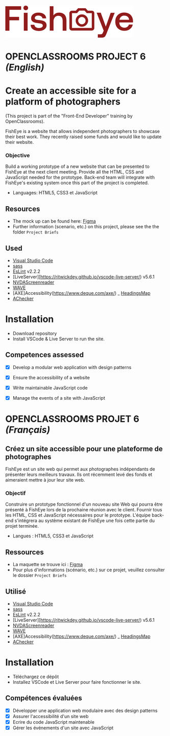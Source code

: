 ![FishEye](/public/images//logo/fisheye.svg)


# OPENCLASSROOMS PROJECT 6 *(English)*

# Create an accessible site for a platform of photographers

(This project is part of the "Front-End Developer" training by OpenClassrooms).

FishEye is a website that allows independent photographers to showcase their best work. They recently raised some funds and would like to update their website.

### Objective
Build a working prototype of a new website that can be presented to FishEye at the next client meeting. Provide all the HTML, CSS and JavaScript needed for the prototype. Back-end team will integrate with FishEye's existing system once this part of the project is completed.

-	Languages: HTML5, CSS3 et JavaScript

## Resources
- The mock up can be found here: [Figma](https://www.figma.com/file/pt8xJxC1QffW4HX16QhGZJ/UI-Design-FishEye-FR-OLD?node-id=0%3A1)
- Further information (scenario, etc.) on this project, please see the the folder `Project Briefs`

## Used

- [Visual Studio Code](https://code.visualstudio.com/)
- [sass](https://sass-lang.com/)
- [EsLint](https://eslint.org/) v2.2.2
- [LiveServer][https://ritwickdey.github.io/vscode-live-server/) v5.6.1
- [NVDAScreenreader](https://www.nvaccess.org/)
- [WAVE](https://wave.webaim.org/)
- [AXE]Accessibility(https://www.deque.com/axe/)
_ [HeadingsMap](https://chrome.google.com/webstore/detail/headingsmap/flbjommegcjonpdmenkdiocclhjacmbi?hl=en)
- [AChecker](https://achecker.achecks.ca/checker/index.php)


# Installation 

-	Download repository
-	Install VSCode & Live Server to run the site.


## Competences assessed

- [x]	Develop a modular web application with design patterns
- [x]	Ensure the accessibility of a website
- [x]	Write maintainable JavaScript code
- [x]	Manage the events of a site with JavaScript



# OPENCLASSROOMS PROJET 6 *(Français)*

## Créez un site accessible pour une plateforme de photographes

FishEye est un site web qui permet aux photographes indépendants de présenter leurs meilleurs travaux. Ils ont récemment levé des fonds et aimeraient mettre à jour leur site web.

### Objectif
Construire un prototype fonctionnel d'un nouveau site Web qui pourra être présenté à FishEye lors de la prochaine réunion avec le client. Fournir tous les HTML, CSS et JavaScript nécessaires pour le prototype. L'équipe back-end s'intégrera au système existant de FishEye une fois cette partie du projet terminée.

-	Langues : HTML5, CSS3 et JavaScript

## Ressources
- La maquette se trouve ici : [Figma](https://www.figma.com/file/pt8xJxC1QffW4HX16QhGZJ/UI-Design-FishEye-FR-OLD?node-id=0%3A1)
- Pour plus d'informations (scénario, etc.) sur ce projet, veuillez consulter le dossier `Project Briefs`

## Utilisé

- [Visual Studio Code](https://code.visualstudio.com/)
- [sass](https://sass-lang.com/)
- [EsLint](https://eslint.org/) v2.2.2
- [LiveServer][https://ritwickdey.github.io/vscode-live-server/) v5.6.1
- [NVDAScreenreader](https://www.nvaccess.org/)
- [WAVE](https://wave.webaim.org/)
- [AXE]Accessibility(https://www.deque.com/axe/)
_ [HeadingsMap](https://chrome.google.com/webstore/detail/headingsmap/flbjommegcjonpdmenkdiocclhjacmbi?hl=en)
- [AChecker](https://achecker.achecks.ca/checker/index.php)


# Installation 

- Téléchargez ce dépôt
- Installez VSCode et Live Server pour faire fonctionner le site.


## Compétences évaluées

- [x]	Développer une application web modulaire avec des design patterns
- [x]	Assurer l'accessibilité d'un site web
- [x]	Ecrire du code JavaScript maintenable
- [x] Gérer les événements d'un site avec JavaScript